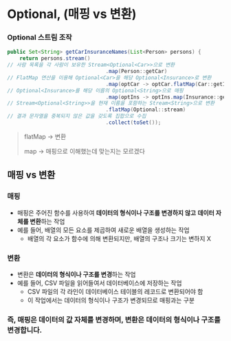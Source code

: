 # Optional, (매핑 vs 변환)
### Optional 스트림 조작

```java
public Set<String> getCarInsuranceNames(List<Person> persons) {
	return persons.stream()
// 사람 목록을 각 사람이 보유한 Stream<Optional<Car>>으로 변환
								.map(Person::getCar) 
// FlatMap 연산을 이용해 Optional<Car>을 해당 Optional<Insurance>로 변환
								.map(optCar -> optCar.flatMap(Car::getInsurance))
// Optional<Insurance>를 해당 이름의 Optional<String>으로 매핑
								.map(optIns -> optIns.map(Insurance::getName))
// Stream<Optional<String>>을 현재 이름을 포함하는 Stream<String>으로 변환
								.flatMap(Optional::stream)
// 결과 문자열을 중복되지 않은 값을 갖도록 집합으로 수집
 								.collect(toSet());
```

>flatMap → 변환
>
>map → 매핑으로 이해했는데 맞는지는 모르겠다

## 매핑 vs 변환

### 매핑

- 매핑은 주어진 함수를 사용하여 **데이터의 형식이나 구조를 변경하지 않고** **데이터 자체를 변환**하는 작업
- 예를 들어, 배열의 모든 요소를 제곱하여 새로운 배열을 생성하는 작업
    - 배열의 각 요소가 함수에 의해 변환되지만, 배열의 구조나 크기는 변하지 X

### 변환

- 변환은 **데이터의 형식이나 구조를 변경**하는 작업
- 예를 들어, CSV 파일을 읽어들여서 데이터베이스에 저장하는 작업
    - CSV 파일의 각 라인이 데이터베이스 테이블의 레코드로 변환되어야 함
    - 이 작업에서는 데이터의 형식이나 구조가 변경되므로 매핑과는 구분

### 즉, 매핑은 데이터의 값 자체를 변경하며, 변환은 데이터의 형식이나 구조를 변경합니다.